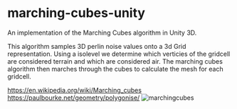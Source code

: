 # marching-cubes-unity
An implementation of the Marching Cubes algorithm in Unity 3D.

This algorithm samples 3D perlin noise values onto a 3d Grid representation. Using a isolevel we determine which verticies of the gridcell are considered terrain and which are considered air.
The marching cubes algorithm then marches through the cubes to calculate the mesh for each gridcell.

https://en.wikipedia.org/wiki/Marching_cubes
https://paulbourke.net/geometry/polygonise/
![marchingcubes](https://github.com/ACassiusD/marching-cubes-unity/assets/18119577/6d0725e5-5035-4815-b335-956d196c8343)
